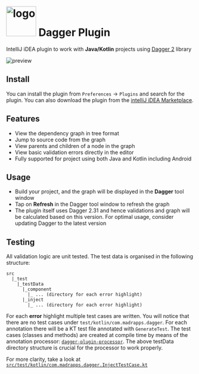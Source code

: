 # <img src="/preview/logo.png" title="logo" height="80" width="80" /> Dagger Plugin

IntelliJ iDEA plugin to work with <b>Java/Kotlin</b> projects using <a href="https://dagger.dev/">Dagger 2</a> library

<img src="/preview/screenshare.gif" alt="preview" title="preview"/>

Install
-----
You can install the plugin from `Preferences` -> `Plugins` and search for the plugin. You can also download the plugin from the <a href="https://plugins.jetbrains.com/plugin/14211-dagger">intelliJ iDEA Marketplace</a>.

Features
-----
- View the dependency graph in tree format
- Jump to source code from the graph
- View parents and children of a node in the graph
- View basic validation errors directly in the editor
- Fully supported for project using both Java and Kotlin including Android

Usage
-----
- Build your project, and the graph will be displayed in the <b>Dagger</b> tool window
- Tap on <b>Refresh</b> in the Dagger tool window to refresh the graph
- The plugin itself uses Dagger 2.31 and hence validations and graph will be calculated based on this version. For optimal usage, consider updating Dagger to the latest version

Testing
-----
All validation logic are unit tested. The test data is organised in the following structure:
```$xslt
src
  |_test
    |_testData
      |_component
        |_ ... (directory for each error highlight)
      |_inject
        |_ ... (directory for each error highlight)
```

For each **error** highlight multiple test cases are written. You will notice that there are no test cases under
`test/kotlin/com.madrapps.dagger`. For each annotation there will be a KT test file annotated with `GenerateTest`.
The test cases (classes and methods) are created at compile time by means of the annotation processor:
<a href="https://github.com/thsaravana/dagger-plugin-processor">`dagger-plugin-processor`</a>. The above testData
directory structure is crucial for the processor to work properly.

For more clarity, take a look at [`src/test/kotlin/com.madrapps.dagger.InjectTestCase.kt`](https://github.com/Madrapps/dagger-plugin/blob/master/src/test/kotlin/com/madrapps/dagger/InjectTestCase.kt)
